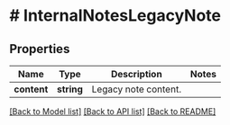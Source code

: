 # # InternalNotesLegacyNote

## Properties

Name | Type | Description | Notes
------------ | ------------- | ------------- | -------------
**content** | **string** | Legacy note content. | 

[[Back to Model list]](../../README.md#documentation-for-models) [[Back to API list]](../../README.md#documentation-for-api-endpoints) [[Back to README]](../../README.md)


